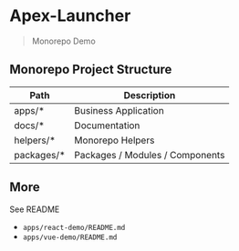 # Apex-Launcher

> Monorepo Demo

## Monorepo Project Structure

| Path        | Description                     |
| ----------- | ------------------------------- |
| apps/\*     | Business Application            |
| docs/\*     | Documentation                   |
| helpers/\*  | Monorepo Helpers                |
| packages/\* | Packages / Modules / Components |

## More

See README

-   `apps/react-demo/README.md`
-   `apps/vue-demo/README.md`
